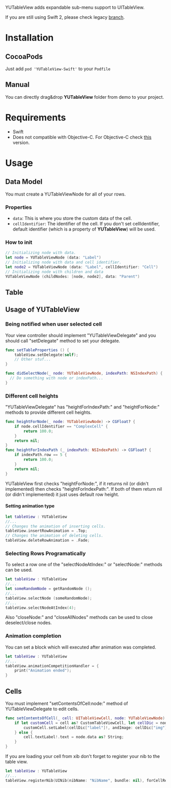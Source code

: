 YUTableView adds expandable sub-menu support to UITableView.

If you are still using Swift 2, please check legacy [branch](https://github.com/ujell/YUTableView-Swift/tree/LegacySwift).
# Installation
## CocoaPods
Just add `pod 'YUTableView-Swift'` to your `Podfile`

## Manual
You can directly drag&drop **YUTableView** folder from demo to your project.

# Requirements
* Swift 
* Does not compatible with Objective-C. For Objective-C check [this](https://github.com/ujell/YUTableView) version. 

# Usage
## Data Model
You must create a YUTableViewNode for all of your rows.

### Properties
* ```data```: This is where you store the custom data of the cell.
* ```cellIdentifier```: The identifier of the cell. If you don't set cellIdentifier, default identifier (which is a property of **YUTableView**) will be used.

### How to init
```Swift
// Initializing node with data.
let node = YUTableViewNode (data: "Label")
// Initializing node with data and cell identifier.
let node2 = YUTableViewNode (data: "Label", cellIdentifier: "Cell")
// Initializing node with children and data
YUTableViewNode (childNodes: [node, node2], data: "Parent")
```

## Table
## Usage of YUTableView
### Being notified when user selected cell
Your view controller should implement "YUTableViewDelegate" and you should call "setDelegate" method to set your delegate.
```Swift
func setTableProperties () {
    tableView.setDelegate(self);
    // Other stuf...
}

func didSelectNode(_ node: YUTableViewNode, indexPath: NSIndexPath) {
  // Do something with node or indexPath...
}
 ```

### Different cell heights
"YUTableViewDelegate" has "heightForIndexPath:" and "heightForNode:" methods to provide different cell heights.
```Swift
func heightForNode(_ node: YUTableViewNode) -> CGFloat? {
    if node.cellIdentifier == "ComplexCell" {
        return 100.0;
    }
    return nil;
}
func heightForIndexPath (_ indexPath: NSIndexPath) -> CGFloat? {
    if indexPath.row == 5 {
        return 100.0;
    }
    return nil;
}
```

YUTableView first checks "heightForNode:", if it returns nil (or didn't implemented) then checks "heightForIndexPath:". If both of them return nil (or didn't implemented) it just uses default row height.

#### Setting animation type
```Swift
let tableView : YUTableView
//...
// Changes the animation of inserting cells.
tableView.insertRowAnimation = .Top;
// Changes the animation of deleting cells.
tableView.deleteRowAnimation = .Fade;
```

### Selecting Rows Programatically 
To select a row one of the "selectNodeAtIndex:"  or "selectNode:" methods can be used. 
```Swift
let tableView : YUTableView
//...
let someRandomNode = getRandomNode ();
//...
tableView.selectNode (someRandomNode);
//...
tableView.selectNodeAtIndex(4);
```

Also "closeNode:" and "closeAllNodes" methods can be used to close deselect/close nodes.

### Animation completion
You can set a block which will executed after animation was completed.
```Swift
let tableView : YUTableView
//...
tableView.animationCompetitionHandler = {
    print("Animation ended");
}
```

## Cells
You must implement "setContentsOfCell:node:" method of YUTableViewDelegate to edit cells.
```Swift
func setContentsOfCell(_ cell: UITableViewCell, node: YUTableViewNode) {
    if let customCell = cell as? CustomTableViewCell, let cellDic = node.data as? [String:String] {
        customCell.setLabel(cellDic["label"]!, andImage: cellDic["img"]!);
    } else {
        cell.textLabel!.text = node.data as? String;
    }
}
```

If you are loading your cell from xib don't forget to register your nib to the table view.
```Swift
let tableView : YUTableView
//...
tableView.registerNib(UINib(nibName: "NibName", bundle: nil), forCellReuseIdentifier: "Identifier");
```
